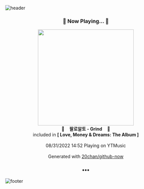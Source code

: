 ![header](https://capsule-render.vercel.app/api?type=wave&height=170&section=header&text=Hi.%20I'm%20SHIFT&fontColor=090707&fontAlignX=45&fontAlignY=65&fontSize=100)

<h3 align="center">🎵 Now Playing... 🎵</h3>
<p align="center">
  <a href="https://music.youtube.com/watch?v=f5n8U7xA8HI">
    <img width="300" src="https://lh3.googleusercontent.com/Cwgx3k3kJxysZehtdTTArJPG4kNgTcYP-LKOa8kE2VsPsSQyNYlz_woDaA4bXJd5OSITQ46C2DE0OXTx">
  </a>
  <br>
  🎵&nbsp&nbsp&nbsp <b>팔로알토 - Grind</b> &nbsp&nbsp&nbsp🎵
  <br>
  included in <b>[ Love, Money & Dreams: The Album ]</b>
  
  <br />
  <br />
  08/31/2022 14:52 Playing on YTMusic
  <br />
  <br />
  Generated with <a href="https://github.com/20chan/github-now">20chan/github-now</a>
</p>

<h3 align="center">•••</h3>

![footer](https://capsule-render.vercel.app/api?type=wave&height=150&section=footer)
